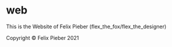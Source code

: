# web
This is the Website of Felix Pieber (flex_the_fox/flex_the_designer)

Copyright © Felix Pieber 2021